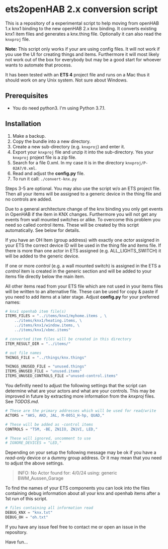 # ets2openHAB 2.x conversion script

This is a repository of a experimental script to help moving from openHAB 1.x knx1 binding to the new openHAB 2.x knx
binding.  It converts existing knx1 item files and generates a knx.thing file.  Optionally it can also read the
`knxproj` file.

**Note:** This script only works if your are using config files.  It will not work if you use the UI for creating things
and items.  Furthermore it will most likely not work out of the box for everybody but may be a good start for whoever
wants to automate that process.

It has been tested with an **ETS 4** project file and runs on a Mac thus it should work on any Unix system.  Not sure about
Windows.

## Prerequisites

- You do need python3.
  I'm using Python 3.7.1.

## Installation

1. Make a backup.
2. Copy the bundle into a new directory.
3. Create a new sub-directory (e.g. `knxproj`) and enter it.
4. Export your `knxproj` file and unzip it into the sub-directory.
   Yes your `knxproj` projext file is a zip file.
5. Search for a file  0.xml.
   In my case it is in the directory `knxproj/P-02A7/0.xml`.
6. Read and adjust the **config.py** file.
7. To run it call: `./convert-knx.py`

Steps 3-5 are optional.  You may also use the script w/o an ETS project file.  Then all your items will be assigned to a
generic device in the thing file and no controls are added.

Due to a general architecture change of the knx binding you only get events in OpenHAB if the item in KNX changes.
Furthermore you will not get any events from wall mounted switches or alike.  To overcome this problem you need so
called control items.  These will be created by this script automatically.  See below for details.

If you have an OH Item (group address) with exactly one *actor* assigned in your ETS the correct device ID will be used
in the thing file and items file.  If there is more than one actor in ETS assigned (e.g. ALL_LIGHTS_SWITCH) it will be
added to the generic device.

If one or more *control* (e.g. a wall mounted switch) is assigned in the ETS a *control* item is created in the generic
section and will be added to your items file directly below the main item.

All other items read from your ETS file which are not used in your items files will be written to an alternative file.
These can be used for copy & paste if you need to add items at a later stage.  Adjust **config.py** for your preferred
names:

```python
# knx1 openhab item file(s)
ITEMS_FILES = "../items/knx1/myhome.items , \
    ../items/knx1/heating.items, \
    ../items/knx1/window.items, \
    ../items/knx1/xbmc.items"

# converted item files will be created in this directory
ITEM_RESULT_DIR = "../items/"

# out file names
THINGS_FILE = "../things/knx.things"

THINGS_UNUSED_FILE = "unused.things"
ITEMS_UNUSED_FILE = "unused.items"
ITEMS_UNUSED_CONTROLS_FILE ="unused-control.items"
```

You definitly need to adjust the following settings that the script can determine what are your actors and what are your
controls.  This may be improved in future by extracting more information from the *knxproj* files.  See *TODOS.md*.

```python
# These are the primary addresses which will be used for read/write
ACTORS = "AKS, AKD, JAL, M-0051_H-hp, QUAD,"

# These will be added as -control items
CONTROLS = "TSM, -BE, ZN1IO, ZN1VI, LED,"

# These will ignored, uncomment to use
# IGNORE_DEVICES = "LED,"
```

Depending on your setup the following message may be ok if you have a *read-only* device or a dummy group address.  Or
it may mean that you need to adjust the above settings.

> INFO: No Actor found for: 4/0/24   	using: generic	BWM_Aussen_Garage

To find the names of your ETS components you can look into the files containing debug information about all your knx
and openhab items after a 1st run of this script.

```python
# files containing all information read
DEBUG_KNX = "knx.txt"
DEBUG_OH = "oh.txt"
```

If you have any issue feel free to contact me or open an issue in the repository.

Have fun...
